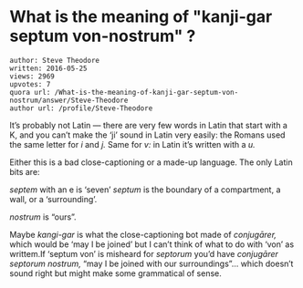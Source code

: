 # What is the meaning of "kanji-gar septum von-nostrum" ? 

	author: Steve Theodore
	written: 2016-05-25
	views: 2969
	upvotes: 7
	quora url: /What-is-the-meaning-of-kanji-gar-septum-von-nostrum/answer/Steve-Theodore
	author url: /profile/Steve-Theodore


It’s probably not Latin — there are very few words in Latin that start with a K, and you can’t make the ‘ji’ sound in Latin very easily: the Romans used the same letter for _i_  and _j._ Same for _v:_ in Latin it’s written with a _u._ 

Either this is a bad close-captioning or a made-up language. The only Latin bits are:

_septem_  with an e is ‘seven’ _septum_  is the boundary of a compartment, a wall, or a ‘surrounding’.

_nostrum_  is “ours”.

Maybe _kangi-gar_  is what the close-captioning bot made of _conjugārer,_ which would be ‘may I be joined’ but I can’t think of what to do with ‘von’ as writtem.If ‘septum von’ is misheard for _septorum_  you’d have _conjugārer septorum nostrum,_  “may I be joined with our surroundings”… which doesn’t sound right but might make some grammatical of sense.

